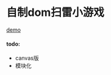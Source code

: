 # 自制dom扫雷小游戏

[demo](https://leat14536.github.io/practice/%E6%89%AB%E9%9B%B7)

#### todo:
* canvas版
* 模块化
